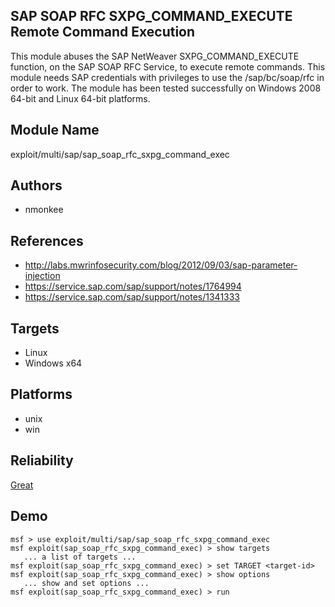 ## SAP SOAP RFC SXPG_COMMAND_EXECUTE Remote Command Execution

This module abuses the SAP NetWeaver SXPG_COMMAND_EXECUTE 
function, on the SAP SOAP RFC Service, to execute remote 
commands. This module needs SAP credentials with privileges 
to use the /sap/bc/soap/rfc in order to work. The module has 
been tested successfully on Windows 2008 64-bit and Linux 
64-bit platforms.


## Module Name
exploit/multi/sap/sap_soap_rfc_sxpg_command_exec

## Authors
* nmonkee


## References
* http://labs.mwrinfosecurity.com/blog/2012/09/03/sap-parameter-injection
* https://service.sap.com/sap/support/notes/1764994
* https://service.sap.com/sap/support/notes/1341333



## Targets
* Linux
* Windows x64


## Platforms
* unix
* win

## Reliability
[Great](https://github.com/rapid7/metasploit-framework/wiki/Exploit-Ranking)

## Demo

```
msf > use exploit/multi/sap/sap_soap_rfc_sxpg_command_exec
msf exploit(sap_soap_rfc_sxpg_command_exec) > show targets
   ... a list of targets ...
msf exploit(sap_soap_rfc_sxpg_command_exec) > set TARGET <target-id>
msf exploit(sap_soap_rfc_sxpg_command_exec) > show options
   ... show and set options ...
msf exploit(sap_soap_rfc_sxpg_command_exec) > run
```
    
    